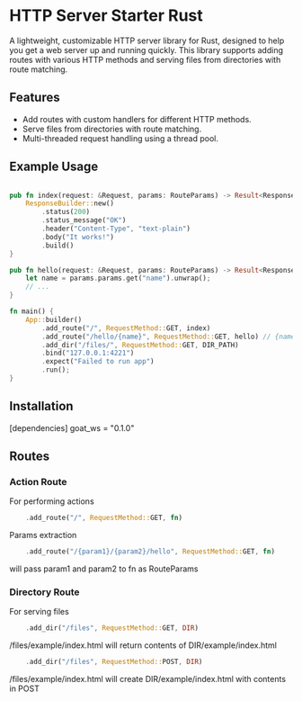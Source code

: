 # HTTP Server Starter Rust

A lightweight, customizable HTTP server library for Rust, designed to help you get a web server up and running quickly. This library supports adding routes with various HTTP methods and serving files from directories with route matching.

## Features

- Add routes with custom handlers for different HTTP methods.
- Serve files from directories with route matching.
- Multi-threaded request handling using a thread pool.


## Example Usage

```rust

pub fn index(request: &Request, params: RouteParams) -> Result<Response> {
    ResponseBuilder::new()
        .status(200)
        .status_message("OK")
        .header("Content-Type", "text-plain")
        .body("It works!")
        .build()
}

pub fn hello(request: &Request, params: RouteParams) -> Result<Response> {
    let name = params.params.get("name").unwrap();
    // ...
}

fn main() {
    App::builder()
        .add_route("/", RequestMethod::GET, index)
        .add_route("/hello/{name}", RequestMethod::GET, hello) // {name} will be matched and passed as String
        .add_dir("/files/", RequestMethod::GET, DIR_PATH)
        .bind("127.0.0.1:4221")
        .expect("Failed to run app")
        .run();
}
```

## Installation

[dependencies]
goat_ws = "0.1.0"

## Routes

### Action Route

For performing actions

```rust
    .add_route("/", RequestMethod::GET, fn)
```

Params extraction

```rust
    .add_route("/{param1}/{param2}/hello", RequestMethod::GET, fn)
```

will pass param1 and param2 to fn as RouteParams

### Directory Route

For serving files

```rust
    .add_dir("/files", RequestMethod::GET, DIR)
```

/files/example/index.html will return contents of DIR/example/index.html

```rust
    .add_dir("/files", RequestMethod::POST, DIR)
```

/files/example/index.html will create DIR/example/index.html with contents in POST
